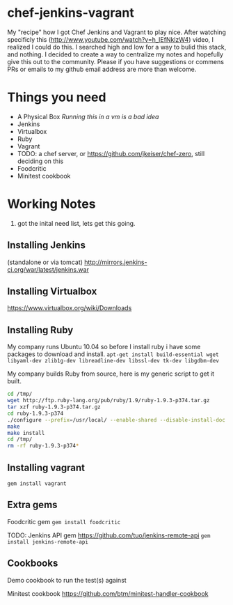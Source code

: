 chef-jenkins-vagrant
====================

My "recipe" how I got Chef Jenkins and Vagrant to play nice.  After watching specificly this (http://www.youtube.com/watch?v=h_IEfNklzW4) video, I realized I could do this.  I searched high and low for a way to bulid this stack, and nothing.  I decided to create a way to centralize my notes and hopefully give this out to the community.  Please if you have suggestions or commens PRs or emails to my github email address are more than welcome.

Things you need
===============

* A Physical Box _Running this in a vm is a bad idea_
* Jenkins
* Virtualbox
* Ruby
* Vagrant  
* TODO: a chef server, or https://github.com/jkeiser/chef-zero, still deciding on this
* Foodcritic
* Minitest cookbook 

Working Notes
=============

1) got the inital need list, lets get this going.

Installing Jenkins
------------------
(standalone or via tomcat) http://mirrors.jenkins-ci.org/war/latest/jenkins.war

Installing Virtualbox
---------------------
https://www.virtualbox.org/wiki/Downloads

Installing Ruby
---------------
My company runs Ubuntu 10.04 so before I install ruby i have some packages to download and install.
`apt-get install build-essential wget libyaml-dev zlib1g-dev libreadline-dev libssl-dev tk-dev libgdbm-dev`

My company builds Ruby from source, here is my generic script to get it built.
```bash
cd /tmp/
wget http://ftp.ruby-lang.org/pub/ruby/1.9/ruby-1.9.3-p374.tar.gz
tar xzf ruby-1.9.3-p374.tar.gz
cd ruby-1.9.3-p374
./configure --prefix=/usr/local/ --enable-shared --disable-install-doc
make
make install
cd /tmp/
rm -rf ruby-1.9.3-p374*
```



Installing vagrant
------------------
`gem install vagrant` 

Extra gems
----------
Foodcritic gem `gem install foodcritic`

TODO: Jenkins API gem https://github.com/tuo/jenkins-remote-api `gem install jenkins-remote-api`

Cookbooks
---------

Demo cookbook to run the test(s) against

Minitest cookbook https://github.com/btm/minitest-handler-cookbook

